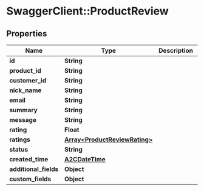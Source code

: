 # SwaggerClient::ProductReview

## Properties
Name | Type | Description | Notes
------------ | ------------- | ------------- | -------------
**id** | **String** |  | [optional] 
**product_id** | **String** |  | [optional] 
**customer_id** | **String** |  | [optional] 
**nick_name** | **String** |  | [optional] 
**email** | **String** |  | [optional] 
**summary** | **String** |  | [optional] 
**message** | **String** |  | [optional] 
**rating** | **Float** |  | [optional] 
**ratings** | [**Array&lt;ProductReviewRating&gt;**](ProductReviewRating.md) |  | [optional] 
**status** | **String** |  | [optional] 
**created_time** | [**A2CDateTime**](A2CDateTime.md) |  | [optional] 
**additional_fields** | **Object** |  | [optional] 
**custom_fields** | **Object** |  | [optional] 


